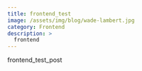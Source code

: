 ```yaml
---
title: frontend_test
image: /assets/img/blog/wade-lambert.jpg
category: Frontend
description: >
  frontend
---
```


frontend_test_post